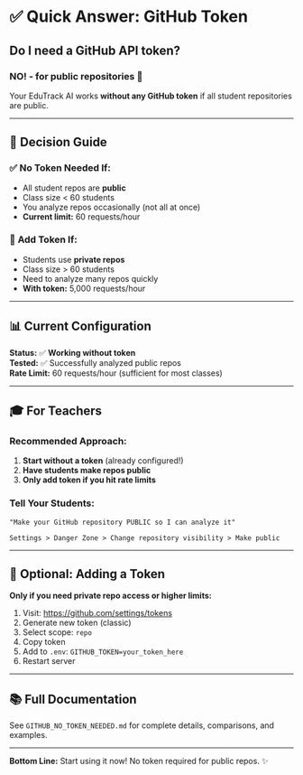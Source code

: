 # ✅ Quick Answer: GitHub Token

## Do I need a GitHub API token?

### **NO!** - for public repositories 🎉

Your EduTrack AI works **without any GitHub token** if all student repositories are public.

---

## 🚦 Decision Guide

### ✅ **No Token Needed If:**
- All student repos are **public**
- Class size < 60 students
- You analyze repos occasionally (not all at once)
- **Current limit:** 60 requests/hour

### 🔴 **Add Token If:**
- Students use **private repos**
- Class size > 60 students
- Need to analyze many repos quickly
- **With token:** 5,000 requests/hour

---

## 📊 Current Configuration

**Status:** ✅ **Working without token**  
**Tested:** ✅ Successfully analyzed public repos  
**Rate Limit:** 60 requests/hour (sufficient for most classes)  

---

## 🎓 For Teachers

### Recommended Approach:
1. **Start without a token** (already configured!)
2. **Have students make repos public**
3. **Only add token if you hit rate limits**

### Tell Your Students:
```
"Make your GitHub repository PUBLIC so I can analyze it"

Settings > Danger Zone > Change repository visibility > Make public
```

---

## 🔧 Optional: Adding a Token

**Only if you need private repo access or higher limits:**

1. Visit: https://github.com/settings/tokens
2. Generate new token (classic)
3. Select scope: `repo`
4. Copy token
5. Add to `.env`: `GITHUB_TOKEN=your_token_here`
6. Restart server

---

## 📚 Full Documentation

See `GITHUB_NO_TOKEN_NEEDED.md` for complete details, comparisons, and examples.

---

**Bottom Line:** Start using it now! No token required for public repos. ✨
